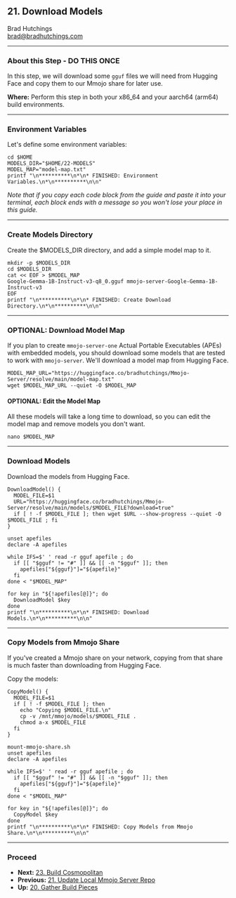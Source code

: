 ## 21. Download Models

Brad Hutchings<br/>
brad@bradhutchings.com

---
### About this Step - DO THIS ONCE
In this step, we will download some `gguf` files we will need from Hugging Face and copy them to our Mmojo share for later use.

**Where:** Perform this step in both your x86_64 and your aarch64 (arm64) build environments.

---
### Environment Variables

Let's define some environment variables:
```
cd $HOME
MODELS_DIR="$HOME/22-MODELS"
MODEL_MAP="model-map.txt"
printf "\n**********\n*\n* FINISHED: Environment Variables.\n*\n**********\n\n"
```

_Note that if you copy each code block from the guide and paste it into your terminal, each block ends with a message so you won't lose your place in this guide._

---
### Create Models Directory
Create the $MODELS_DIR directory, and add a simple model map to it.
```
mkdir -p $MODELS_DIR
cd $MODELS_DIR
cat << EOF > $MODEL_MAP
Google-Gemma-1B-Instruct-v3-q8_0.gguf mmojo-server-Google-Gemma-1B-Instruct-v3
EOF
printf "\n**********\n*\n* FINISHED: Create Download Directory.\n*\n**********\n\n"
```

---
### OPTIONAL: Download Model Map
If you plan to create `mmojo-server-one` Actual Portable Executables (APEs) with embedded models, you should download some models that are tested to work with `mmojo-server`. We'll download a model map from Hugging Face.
```
MODEL_MAP_URL="https://huggingface.co/bradhutchings/Mmojo-Server/resolve/main/model-map.txt"
wget $MODEL_MAP_URL --quiet -O $MODEL_MAP
```

#### OPTIONAL: Edit the Model Map
All these models will take a long time to download, so you can edit the model map and remove models you don't want.
```
nano $MODEL_MAP
```

---
### Download Models
Download the models from Hugging Face.
```
DownloadModel() {
  MODEL_FILE=$1
  URL="https://huggingface.co/bradhutchings/Mmojo-Server/resolve/main/models/$MODEL_FILE?download=true"
  if [ ! -f $MODEL_FILE ]; then wget $URL --show-progress --quiet -O $MODEL_FILE ; fi
}

unset apefiles
declare -A apefiles

while IFS=$' ' read -r gguf apefile ; do
  if [[ "$gguf" != "#" ]] && [[ -n "$gguf" ]]; then
    apefiles["${gguf}"]="${apefile}"
  fi
done < "$MODEL_MAP"

for key in "${!apefiles[@]}"; do
  DownloadModel $key 
done
printf "\n**********\n*\n* FINISHED: Download Models.\n*\n**********\n\n"
```


---
### Copy Models from Mmojo Share
If you've created a Mmojo share on your network, copying from that share is much faster than downloading from Hugging Face.

Copy the models:
```
CopyModel() {
  MODEL_FILE=$1
  if [ ! -f $MODEL_FILE ]; then 
    echo "Copying $MODEL_FILE.\n"
    cp -v /mnt/mmojo/models/$MODEL_FILE .
    chmod a-x $MODEL_FILE
  fi
}

mount-mmojo-share.sh
unset apefiles
declare -A apefiles

while IFS=$' ' read -r gguf apefile ; do
  if [[ "$gguf" != "#" ]] && [[ -n "$gguf" ]]; then
    apefiles["${gguf}"]="${apefile}"
  fi
done < "$MODEL_MAP"

for key in "${!apefiles[@]}"; do
  CopyModel $key 
done
printf "\n**********\n*\n* FINISHED: Copy Models from Mmojo Share.\n*\n**********\n\n"
```

---
### Proceed
- **Next:** [23. Build Cosmopolitan](23-Build-Cosmopolitan.md)
- **Previous:** [21. Update Local Mmojo Server Repo](21-Update-Local-Mmojo-Server-Repo.md)
- **Up:** [20. Gather Build Pieces](20-Gather-Build-Pieces.md)
